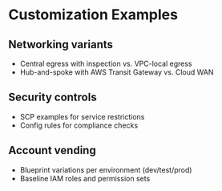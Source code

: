 # Customization Examples

## Networking variants

- Central egress with inspection vs. VPC-local egress
- Hub-and-spoke with AWS Transit Gateway vs. Cloud WAN

## Security controls

- SCP examples for service restrictions
- Config rules for compliance checks

## Account vending

- Blueprint variations per environment (dev/test/prod)
- Baseline IAM roles and permission sets
